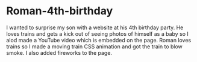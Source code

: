 # Roman-4th-birthday

I wanted to surprise my son with a website at his 4th birthday party. He loves trains and gets a kick out of seeing photos of himself as a baby so I alod made a YouTube video which is embedded on the page. Roman loves trains so I made a moving train CSS animation and got the train to blow smoke. I also added fireworks to the page.  
